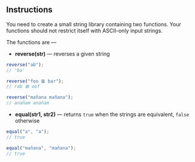 ## Instructions

You need to create a small string library containing two functions. Your functions should not restrict itself with ASCII-only input strings.

The functions are —

- **reverse(str)** — reverses a given string

```js
reverse("ab");
// 'ba'

reverse("foo 𝌆 bar");
// rab 𝌆 oof

reverse("mañana mañana");
// anañam anañam
```

- **equal(str1, str2)** — returns `true` when the strings are equivalent, `false` otherwise

```js
equal("a", "a");
// true

equal("mañana", "mañana");
// true
```
